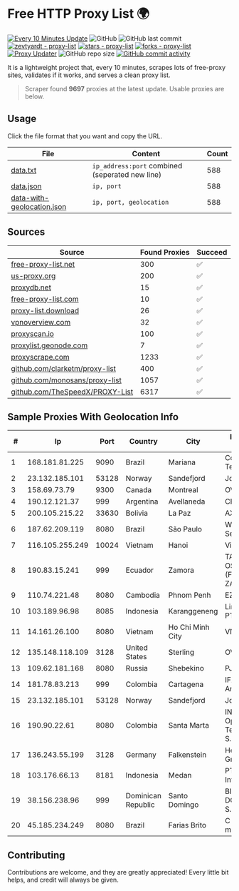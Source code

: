 
# Free HTTP Proxy List 🌍

[![Every 10 Minutes Update](https://github.com/mertguvencli/http-proxy-list/actions/workflows/main.yml/badge.svg?branch=main)](https://github.com/mertguvencli/http-proxy-list/actions/workflows/main.yml)
![GitHub](https://img.shields.io/github/license/mertguvencli/http-proxy-list)
![GitHub last commit](https://img.shields.io/github/last-commit/mertguvencli/http-proxy-list)
[![zevtyardt - proxy-list](https://img.shields.io/static/v1?label=zevtyardt&message=proxy-list&color=blue&logo=github)](https://github.com/zevtyardt/proxy-list "Go to GitHub repo")
[![stars - proxy-list](https://img.shields.io/github/stars/zevtyardt/proxy-list?style=social)](https://github.com/zevtyardt/proxy-list)
[![forks - proxy-list](https://img.shields.io/github/forks/zevtyardt/proxy-list?style=social)](https://github.com/zevtyardt/proxy-list)
[![Proxy Updater](https://github.com/zevtyardt/proxy-list/workflows/Proxy%20Updater/badge.svg)](https://github.com/zevtyardt/proxy-list/actions?query=workflow:"Proxy+Updater")
![GitHub repo size](https://img.shields.io/github/repo-size/zevtyardt/proxy-list)
[![GitHub commit activity](https://img.shields.io/github/commit-activity/m/zevtyardt/proxy-list?logo=commits)](https://github.com/zevtyardt/proxy-list/commits/main)

It is a lightweight project that, every 10 minutes, scrapes lots of free-proxy sites, validates if it works, and serves a clean proxy list.

> Scraper found **9697** proxies at the latest update. Usable proxies are below.

## Usage

Click the file format that you want and copy the URL.

|File|Content|Count|
|----|-------|-----|
|[data.txt](https://raw.githubusercontent.com/mertguvencli/http-proxy-list/main/proxy-list/data.txt)|`ip_address:port` combined (seperated new line)|588|
|[data.json](https://raw.githubusercontent.com/mertguvencli/http-proxy-list/main/proxy-list/data.json)|`ip, port`|588|
|[data-with-geolocation.json](https://raw.githubusercontent.com/mertguvencli/http-proxy-list/main/proxy-list/data-with-geolocation.json)|`ip, port, geolocation`|588|

## Sources

|Source|Found Proxies|Succeed|
|------|-------------|-------|
|[free-proxy-list.net](https://free-proxy-list.net)|300|✅|
|[us-proxy.org](https://www.us-proxy.org)|200|✅|
|[proxydb.net](http://proxydb.net)|15|✅|
|[free-proxy-list.com](https://free-proxy-list.com/?page=&port=&type%5B%5D=http&type%5B%5D=https&up_time=0&search=Search)|10|✅|
|[proxy-list.download](https://www.proxy-list.download/HTTP)|26|✅|
|[vpnoverview.com](https://vpnoverview.com/privacy/anonymous-browsing/free-proxy-servers)|32|✅|
|[proxyscan.io](https://www.proxyscan.io)|100|✅|
|[proxylist.geonode.com](https://proxylist.geonode.com/api/proxy-list?limit=300&page=1&sort_by=lastChecked&sort_type=desc&protocols=http,https)|7|✅|
|[proxyscrape.com](https://api.proxyscrape.com/v2/?request=displayproxies&protocol=http&timeout=10000&country=all&ssl=all&anonymity=all)|1233|✅|
|[github.com/clarketm/proxy-list](https://raw.githubusercontent.com/clarketm/proxy-list/master/proxy-list-raw.txt)|400|✅|
|[github.com/monosans/proxy-list](https://raw.githubusercontent.com/monosans/proxy-list/main/proxies/http.txt)|1057|✅|
|[github.com/TheSpeedX/PROXY-List](https://raw.githubusercontent.com/TheSpeedX/PROXY-List/master/http.txt)|6317|✅|


## Sample Proxies With Geolocation Info

|#|Ip|Port|Country|City|Internet Service Provider|
|-|--|----|-------|----|-------------------------|
|1|168.181.81.225|9090|Brazil|Mariana|Conecta Minas Telecom LTDA|
|2|23.132.185.101|53128|Norway|Sandefjord|Joseph Farnell|
|3|158.69.73.79|9300|Canada|Montreal|OVH SAS|
|4|190.12.121.37|999|Argentina|Avellaneda|CPS|
|5|200.105.215.22|33630|Bolivia|La Paz|AXS Bolivia S. A.|
|6|187.62.209.119|8080|Brazil|São Paulo|Wireless Comm Services LTDA|
|7|116.105.255.249|10024|Vietnam|Hanoi|Viettel Corporation|
|8|190.83.15.241|999|Ecuador|Zamora|TAPIA FLORES OSCAR ALDO (FIBRANET ZAMORA)|
|9|110.74.221.48|8080|Cambodia|Phnom Penh|EZECOM limited|
|10|103.189.96.98|8085|Indonesia|Karanggeneng|Lintas Data Prima, PT|
|11|14.161.26.100|8080|Vietnam|Ho Chi Minh City|VNPT|
|12|135.148.118.109|3128|United States|Sterling|OVH US LLC|
|13|109.62.181.168|8080|Russia|Shebekino|PJSC Rostelecom|
|14|181.78.83.213|999|Colombia|Cartagena|IFX Networks Argentina S.R.L|
|15|23.132.185.101|53128|Norway|Sandefjord|Joseph Farnell|
|16|190.90.22.61|8080|Colombia|Santa Marta|INTERNEXA Brasil Operadora de TelecomunicaÔÔes S.A|
|17|136.243.55.199|3128|Germany|Falkenstein|Hetzner Online GmbH|
|18|103.176.66.13|8181|Indonesia|Medan|PT Adidaya Infocom Lestari|
|19|38.156.238.96|999|Dominican Republic|Santo Domingo|BITNET DOMINICANA, S.R.L.|
|20|45.185.234.249|8080|Brazil|Farias Brito|C de Souza Leite me|



## Contributing

Contributions are welcome, and they are greatly appreciated! Every
little bit helps, and credit will always be given.

